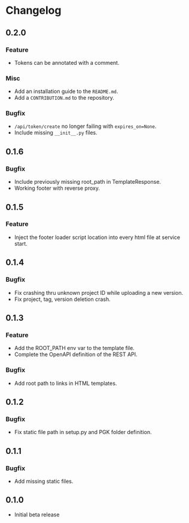 # Changelog

## 0.2.0

### Feature

+ Tokens can be annotated with a comment.

### Misc

+ Add an installation guide to the `README.md`.
+ Add a `CONTRIBUTION.md` to the repository.

### Bugfix

+ `/api/token/create` no longer failing with `expires_on=None`.
+ Include missing `__init__.py` files.

## 0.1.6

### Bugfix

+ Include previously missing root_path in TemplateResponse.
+ Working footer with reverse proxy.

## 0.1.5

### Feature

+ Inject the footer loader script location into every html file at service start.

## 0.1.4

### Bugfix

+ Fix crashing thru unknown project ID while uploading a new version.
+ Fix project, tag, version deletion crash.

## 0.1.3

### Feature

+ Add the ROOT_PATH env var to the template file.
+ Complete the OpenAPI definition of the REST API.

### Bugfix

+ Add root path to links in HTML templates.

## 0.1.2

### Bugfix

+ Fix static file path in setup.py and PGK folder definition.

## 0.1.1

### Bugfix

+ Add missing static files.

## 0.1.0

+ Initial beta release
